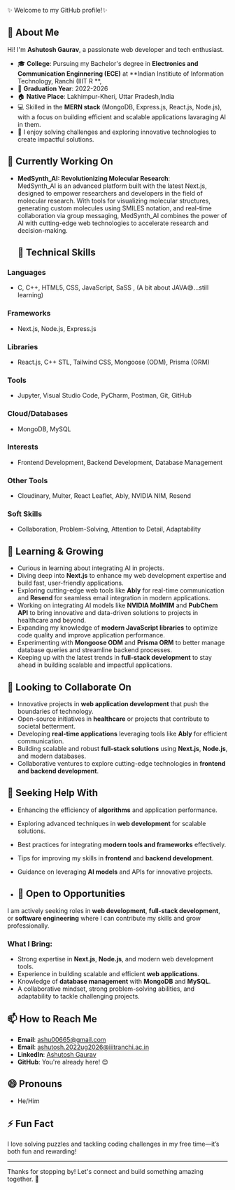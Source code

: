 
✨ Welcome to my GitHub profile!✨  

## 👋 About Me  
Hi! I'm **Ashutosh Gaurav**, a passionate web developer and tech enthusiast.  

- 🎓 **College**: Pursuing my Bachelor's degree in **Electronics and Communication Enginnering (ECE)** at **Indian Institiute of Information Technology, Ranchi  (IIIT R **,  
- 🌟 **Graduation Year**: 2022-2026 
- 🏠 **Native Place**: Lakhimpur-Kheri, Uttar Pradesh,India
- 💻 Skilled in the **MERN stack** (MongoDB, Express.js, React.js, Node.js), with a focus on building efficient and scalable applications lavaraging AI in them.  
- 🚀 I enjoy solving challenges and exploring innovative technologies to create impactful solutions.  


## 🔭 Currently Working On
- **MedSynth_AI: Revolutionizing Molecular Research**:  
  MedSynth_AI is an advanced platform built with the latest Next.js, designed to empower researchers and developers in the field of molecular research. With tools for visualizing molecular structures, generating custom molecules using SMILES notation, and real-time collaboration via group messaging, MedSynth_AI combines the power of AI with cutting-edge web technologies to accelerate research and decision-making.

  ## 🚀 Technical Skills

### Languages
- C, C++, HTML5, CSS, JavaScript, SaSS , (A bit about JAVA😅...still learning)

### Frameworks
- Next.js, Node.js, Express.js  

### Libraries
- React.js, C++ STL, Tailwind CSS, Mongoose (ODM), Prisma (ORM)  

### Tools
- Jupyter, Visual Studio Code, PyCharm, Postman, Git, GitHub  

### Cloud/Databases
- MongoDB, MySQL

### Interests
- Frontend Development, Backend Development, Database Management  

### Other Tools
- Cloudinary, Multer, React Leaflet, Ably, NVIDIA NIM, Resend

### Soft Skills
- Collaboration, Problem-Solving, Attention to Detail, Adaptability  

## 🌱 Learning & Growing
- Curious in learning about integrating AI in projects.
- Diving deep into **Next.js** to enhance my web development expertise and build fast, user-friendly applications.  
- Exploring cutting-edge web tools like **Ably** for real-time communication and **Resend** for seamless email integration in modern applications.  
- Working on integrating AI models like **NVIDIA MolMIM** and **PubChem API** to bring innovative and data-driven solutions to projects in healthcare and beyond.  
- Expanding my knowledge of **modern JavaScript libraries** to optimize code quality and improve application performance.  
- Experimenting with **Mongoose ODM** and **Prisma ORM** to better manage database queries and streamline backend processes.  
- Keeping up with the latest trends in **full-stack development** to stay ahead in building scalable and impactful applications.  

## 👯 Looking to Collaborate On
- Innovative projects in **web application development** that push the boundaries of technology.  
- Open-source initiatives in **healthcare** or projects that contribute to societal betterment.  
- Developing **real-time applications** leveraging tools like **Ably** for efficient communication.  
- Building scalable and robust **full-stack solutions** using **Next.js**, **Node.js**, and modern databases.  
- Collaborative ventures to explore cutting-edge technologies in **frontend and backend development**.  


## 🤔 Seeking Help With
- Enhancing the efficiency of **algorithms** and application performance.  
- Exploring advanced techniques in **web development** for scalable solutions.  
- Best practices for integrating **modern tools and frameworks** effectively.  
- Tips for improving my skills in **frontend** and **backend development**.  
- Guidance on leveraging **AI models** and APIs for innovative projects.  


- ## 💼 Open to Opportunities  
I am actively seeking roles in **web development**, **full-stack development**, or **software engineering** where I can contribute my skills and grow professionally.
### What I Bring:
- Strong expertise in **Next.js**, **Node.js**, and modern web development tools.  
- Experience in building scalable and efficient **web applications**.  
- Knowledge of **database management** with **MongoDB** and **MySQL**.  
- A collaborative mindset, strong problem-solving abilities, and adaptability to tackle challenging projects.  


## 📫 How to Reach Me
- **Email**: ashu00665@gmail.com
- **Email**: ashutosh.2022ug2026@iiitranchi.ac.in
- **LinkedIn**: [Ashutosh Gaurav](https://www.linkedin.com/in/ashutosh-gaurav-2abba7215/)  
- **GitHub**: You're already here! 😊  

## 😄 Pronouns
- He/Him  

## ⚡ Fun Fact
I love solving puzzles and tackling coding challenges in my free time—it’s both fun and rewarding!

---
Thanks for stopping by! Let's connect and build something amazing together. 🚀


